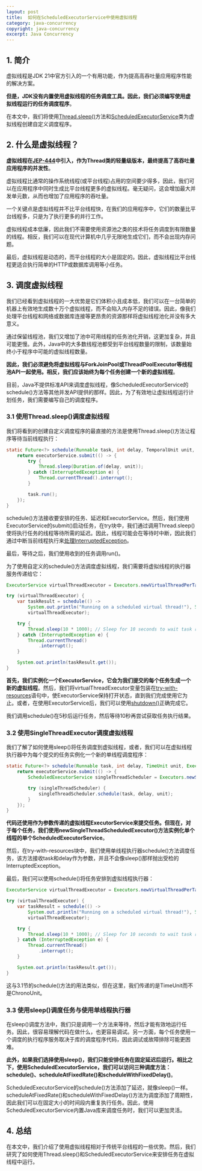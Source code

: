 ```yaml
---
layout: post
title:  如何在ScheduledExecutorService中使用虚拟线程
category: java-concurrency
copyright: java-concurrency
excerpt: Java Concurrency
---
```


## 1. 简介

虚拟线程是JDK 21中官方引入的一个有用功能，作为提高高吞吐量应用程序性能的解决方案。

**但是，JDK没有内置使用虚拟线程的任务调度工具。因此，我们必须编写使用虚拟线程运行的任务调度程序**。

在本文中，我们将使用[Thread.sleep()](https://www.baeldung.com/java-delay-code-execution)方法和[ScheduledExecutorService](https://www.baeldung.com/java-executor-service-tutorial#bd-ScheduledExecutorService)类为虚拟线程创建自定义调度程序。

## 2. 什么是虚拟线程？

**虚拟线程在[JEP-444](https://openjdk.org/jeps/444)中引入，作为Thread类的轻量级版本，最终提高了高吞吐量应用程序的并发性**。

虚拟线程比通常的操作系统线程(或平台线程)占用的空间要少得多，因此，我们可以在应用程序中同时生成比平台线程更多的虚拟线程。毫无疑问，这会增加最大并发单元数，从而也增加了应用程序的吞吐量。

一个关键点是虚拟线程并不比平台线程快，在我们的应用程序中，它们的数量比平台线程多，只是为了执行更多的并行工作。

虚拟线程成本低廉，因此我们不需要使用资源池之类的技术将任务调度到有限数量的线程。相反，我们可以在现代计算机中几乎无限地生成它们，而不会出现内存问题。

最后，虚拟线程是动态的，而平台线程的大小是固定的。因此，虚拟线程比平台线程更适合执行简单的HTTP或数据库调用等小任务。

## 3. 调度虚拟线程

我们已经看到虚拟线程的一大优势是它们体积小且成本低，我们可以在一台简单的机器上有效地生成数十万个虚拟线程，而不会陷入内存不足的错误。因此，像我们处理平台线程和网络或数据库连接等更昂贵的资源那样将虚拟线程池化并没有多大意义。

通过保留线程池，我们又增加了池中可用线程的任务池化开销，这更加复杂，并且可能更慢。此外，Java中的大多数线程池都受到平台线程数量的限制，该数量始终小于程序中可能的虚拟线程数量。

**因此，我们必须避免将虚拟线程与ForkJoinPool或ThreadPoolExecutor等线程池API一起使用。相反，我们应该始终为每个任务创建一个新的虚拟线程**。

目前，Java不提供标准API来调度虚拟线程，像ScheduledExecutorService的schedule()方法等其他并发API提供的那样。因此，为了有效地让虚拟线程运行计划任务，我们需要编写自己的调度程序。

### 3.1 使用Thread.sleep()调度虚拟线程

我们将看到的创建自定义调度程序的最直接的方法是使用Thread.sleep()方法让程序等待当前线程执行：

```java
static Future<?> schedule(Runnable task, int delay, TemporalUnit unit, ExecutorService executorService) {
    return executorService.submit(() -> {
        try {
            Thread.sleep(Duration.of(delay, unit));
        } catch (InterruptedException e) {
            Thread.currentThread().interrupt();
        }

        task.run();
    });
}
```

schedule()方法接收要安排的任务、延迟和ExecutorService。然后，我们使用ExecutorService的submit()启动任务，在try块中，我们通过调用Thread.sleep()使将执行任务的线程等待所需的延迟。因此，线程可能会在等待时中断，因此我们通过中断当前线程执行来[处理InterruptedException](https://www.baeldung.com/java-interrupted-exception#how-to-handle-an-interruptedexception)。

最后，等待之后，我们使用收到的任务调用run()。

为了使用自定义的schedule()方法调度虚拟线程，我们需要将虚拟线程的执行器服务传递给它：

```java
ExecutorService virtualThreadExecutor = Executors.newVirtualThreadPerTaskExecutor();

try (virtualThreadExecutor) {
    var taskResult = schedule(() -> 
        System.out.println("Running on a scheduled virtual thread!"), 5, ChronoUnit.SECONDS,
        virtualThreadExecutor);

    try {
        Thread.sleep(10 * 1000); // Sleep for 10 seconds to wait task results
    } catch (InterruptedException e) {
        Thread.currentThread()
            .interrupt();
    }

    System.out.println(taskResult.get());
}
```

**首先，我们实例化一个ExecutorService，它会为我们提交的每个任务生成一个新的虚拟线程**。然后，我们将virtualThreadExecutor变量包装在[try-with-resources](https://www.baeldung.com/java-try-with-resources)语句中，使ExecutorService保持打开状态，直到我们完成使用它为止。或者，在使用ExecutorService后，我们可以使用[shutdown()](https://docs.oracle.com/en/java/javase/21/docs/api/java.base/java/util/concurrent/ExecutorService.html#shutdown())正确完成它。

我们调用schedule()在5秒后运行任务，然后等待10秒再尝试获取任务执行结果。

### 3.2 使用SingleThreadExecutor调度虚拟线程

我们了解了如何使用sleep()将任务调度到虚拟线程，或者，我们可以在虚拟线程执行器中为每个提交的任务实例化一个新的单线程调度程序：

```java
static Future<?> schedule(Runnable task, int delay, TimeUnit unit, ExecutorService executorService) {
    return executorService.submit(() -> {
        ScheduledExecutorService singleThreadScheduler = Executors.newSingleThreadScheduledExecutor();

        try (singleThreadScheduler) {
            singleThreadScheduler.schedule(task, delay, unit);
        }
    });
}
```

**代码还使用作为参数传递的虚拟线程ExecutorService来提交任务。但现在，对于每个任务，我们使用newSingleThreadScheduledExecutor()方法实例化单个线程的单个ScheduledExecutorService**。

然后，在try-with-resources块中，我们使用单线程执行器schedule()方法调度任务，该方法接收task和delay作为参数，并且不会像sleep()那样抛出受检的InterruptedException。

最后，我们可以使用schedule()将任务安排到虚拟线程执行器：

```java
ExecutorService virtualThreadExecutor = Executors.newVirtualThreadPerTaskExecutor();

try (virtualThreadExecutor) {
    var taskResult = schedule(() -> 
        System.out.println("Running on a scheduled virtual thread!"), 5, TimeUnit.SECONDS,
        virtualThreadExecutor);

    try {
        Thread.sleep(10 * 1000); // Sleep for 10 seconds to wait task results
    } catch (InterruptedException e) {
        Thread.currentThread()
            .interrupt();
    }

    System.out.println(taskResult.get());
}
```

这与3.1节的schedule()方法的用法类似，但在这里，我们传递的是TimeUnit而不是ChronoUnit。

### 3.3 使用sleep()调度任务与使用单线程执行器

在sleep()调度方法中，我们只是调用一个方法来等待，然后才能有效地运行任务。因此，很容易理解代码在做什么，也更容易调试。另一方面，每个任务使用一个调度的执行程序服务取决于库的调度程序代码，因此调试或故障排除可能更困难。

**此外，如果我们选择使用sleep()，我们只能安排任务在固定延迟后运行。相比之下，使用ScheduledExecutorService，我们可以访问三种调度方法：schedule()、scheduleAtFixedRate()和scheduleWithFixedDelay()**。

ScheduledExecutorService的schedule()方法添加了延迟，就像sleep()一样。scheduleAtFixedRate()和scheduleWithFixedDelay()方法为调度添加了周期性，因此我们可以在固定大小的时间段内重复执行任务。因此，使用ScheduledExecutorService内置Java库来调度任务时，我们可以更加灵活。

## 4. 总结

在本文中，我们介绍了使用虚拟线程相对于传统平台线程的一些优势。然后，我们研究了如何使用Thread.sleep()和ScheduledExecutorService来安排任务在虚拟线程中运行。